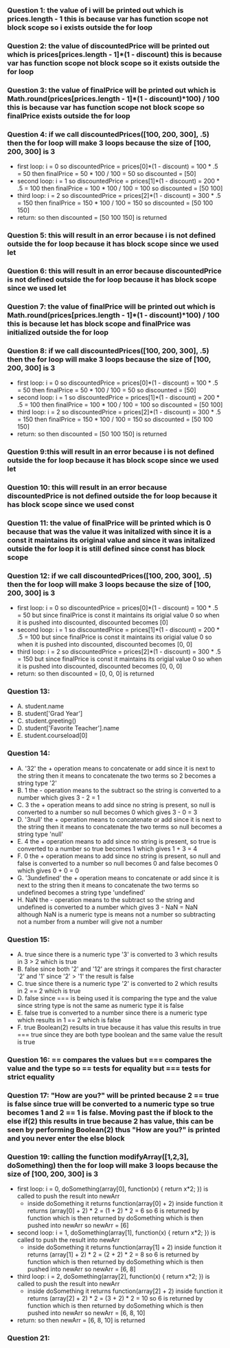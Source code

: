 ### Question 1: the value of i will be printed out which is prices.length - 1 this is because var has function scope not block scope so i exists outside the for loop
### Question 2: the value of discountedPrice will be printed out which is prices[prices.length - 1]*(1 - discount) this is because var has function scope not block scope so it exists outside the for loop
### Question 3: the value of finalPrice will be printed out which is Math.round(prices[prices.length - 1]*(1 - discount)*100) / 100 this is because var has function scope not block scope so finalPrice exists outside the for loop
### Question 4: if we call discountedPrices([100, 200, 300], .5) then the for loop will make 3 loops because the size of [100, 200, 300] is 3
- first loop: i = 0 so discountedPrice = prices[0]*(1 - discount) = 100 * .5 = 50 then finalPrice = 50 * 100 / 100 = 50 so discounted = [50]
- second loop: i = 1 so discountedPrice = prices[1]*(1 - discount) = 200 * .5 = 100 then finalPrice = 100 * 100 / 100 = 100 so discounted = [50 100]
- third loop: i = 2 so discountedPrice = prices[2]*(1 - discount) = 300 * .5 = 150 then finalPrice = 150 * 100 / 100 = 150 so discounted = [50 100 150]
- return: so then discounted = [50 100 150] is returned
### Question 5: this will result in an error because i is not defined outside the for loop because it has block scope since we used let
### Question 6: this will result in an error because discountedPrice is not defined outside the for loop because it has block scope since we used let
### Question 7: the value of finalPrice will be printed out which is Math.round(prices[prices.length - 1]*(1 - discount)*100) / 100 this is because let has block scope and finalPrice was initialized outside the for loop
### Question 8: if we call discountedPrices([100, 200, 300], .5) then the for loop will make 3 loops because the size of [100, 200, 300] is 3
- first loop: i = 0 so discountedPrice = prices[0]*(1 - discount) = 100 * .5 = 50 then finalPrice = 50 * 100 / 100 = 50 so discounted = [50]
- second loop: i = 1 so discountedPrice = prices[1]*(1 - discount) = 200 * .5 = 100 then finalPrice = 100 * 100 / 100 = 100 so discounted = [50 100]
- third loop: i = 2 so discountedPrice = prices[2]*(1 - discount) = 300 * .5 = 150 then finalPrice = 150 * 100 / 100 = 150 so discounted = [50 100 150]
- return: so then discounted = [50 100 150] is returned
### Question 9:this will result in an error because i is not defined outside the for loop because it has block scope since we used let
### Question 10: this will result in an error because discountedPrice is not defined outside the for loop because it has block scope since we used const
### Question 11: the value of finalPrice will be printed which is 0 because that was the value it was initalized with since it is a const it maintains its original value and since it was initalized outside the for loop it is still defined since const has block scope
### Question 12: if we call discountedPrices([100, 200, 300], .5) then the for loop will make 3 loops because the size of [100, 200, 300] is 3
- first loop: i = 0 so discountedPrice = prices[0]*(1 - discount) = 100 * .5 = 50 but since finalPrice is const it maintains its origial value 0 so when it is pushed into discounted, discounted becomes [0]
- second loop: i = 1 so discountedPrice = prices[1]*(1 - discount) = 200 * .5 = 100 but since finalPrice is const it maintains its origial value 0 so when it is pushed into discounted, discounted becomes [0, 0]
- third loop: i = 2 so discountedPrice = prices[2]*(1 - discount) = 300 * .5 = 150 but since finalPrice is const it maintains its origial value 0 so when it is pushed into discounted, discounted becomes [0, 0, 0]
- return: so then discounted = [0, 0, 0] is returned
### Question 13:
  - A. student.name
  - B. student['Grad Year']
  - C. student.greeting()
  - D. student['Favorite  Teacher'].name
  - E. student.courseload[0]
### Question 14:
  - A. '32' the + operation means to concatenate or add since it is next to the string then it means to concatenate the two terms so 2 becomes a string type '2'
  - B. 1 the - operation means to the subtract so the string is converted to a number which gives 3 - 2 = 1
  - C. 3 the + operation means to add since no string is present, so null is converted to a number so null becomes 0 which gives 3 - 0 = 3
  - D. '3null' the + operation means to concatenate or add since it is next to the string then it means to concatenate the two terms so null becomes a string type 'null'
  - E. 4 the + operation means to add since no string is present, so true is converted to a number so true becomes 1 which gives 1 + 3 = 4
  - F. 0 the + operation means to add since no string is present, so null and false is converted to a number so null becomes 0 and false becomes 0 which gives 0 + 0 = 0
  - G. '3undefined' the + operation means to concatenate or add since it is next to the string then it means to concatenate the two terms so undefined becomes a string type 'undefined'
  - H. NaN the - operation means to the subtract so the string and undefined is converted to a number which gives 3 - NaN = NaN although NaN is a numeric type is means not a number so subtracting not a number from a number will give not a number
### Question 15:
  - A. true since there is a numeric type '3' is converted to 3 which results in 3 > 2 which is true
  - B. false since both '2' and '12' are strings it compares the first character '2' and '1' since '2' > '1' the result is false
  - C. true since there is a numeric type '2' is converted to 2 which results in 2 == 2 which is true
  - D. false since === is being used it is comparing the type and the value since string type is not the same as numeric type it is false
  - E. false true is converted to a number since there is a numeric type which results in 1 == 2 which is false
  - F. true Boolean(2) results in true because it has value this results in true === true since they are both type boolean and the same value the result is true
### Question 16: == compares the values but === compares the value and the type so == tests for equality but === tests for strict equality
### Question 17: "How are you?" will be printed because 2 == true is false since true will be converted to a numeric type so true becomes 1 and 2 == 1 is false. Moving past the if block to the else if(2) this results in true because 2 has value, this can be seen by performing Boolean(2) thus "How are you?" is printed and you never enter the else block

### Question 19: calling the function modifyArray([1,2,3], doSomething) then the for loop will make 3 loops because the size of [100, 200, 300] is 3
- first loop: i = 0, doSomething(array[0], function(x) { return x*2; }) is called to push the result into newArr
  - inside doSomething it returns function(array[0] + 2) inside function it returns  (array[0] + 2) * 2 = (1 + 2) * 2 = 6 so 6 is returned by function which is then returned by doSomething which is then pushed into newArr so newArr = [6]
- second loop: i = 1, doSomething(array[1], function(x) { return x*2; }) is called to push the result into newArr
  - inside doSomething it returns function(array[1] + 2) inside function it returns  (array[1] + 2) * 2 = (2 + 2) * 2 = 8 so 6 is returned by function which is then returned by doSomething which is then pushed into newArr so newArr = [6, 8]
- third loop: i = 2, doSomething(array[2], function(x) { return x*2; }) is called to push the result into newArr
  - inside doSomething it returns function(array[2] + 2) inside function it returns  (array[2] + 2) * 2 = (3 + 2) * 2 = 10 so 6 is returned by function which is then returned by doSomething which is then pushed into newArr so newArr = [6, 8, 10]
- return: so then newArr = [6, 8, 10] is returned
### Question 21:





